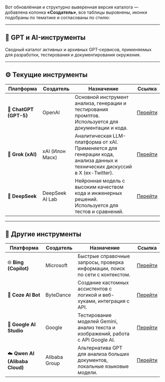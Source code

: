Вот обновлённая и структурно выверенная версия каталога — добавлена колонка **«Создатель»**, все таблицы выровнены,
иконки подобраны по тематике и согласованы по стилю:

---

## 🧠 GPT и AI-инструменты

Сводный каталог активных и архивных GPT-сервисов, применяемых для разработки, тестирования и документирования окружения.

---

## ⚙️ Текущие инструменты

| Платформа              | Создатель       | Назначение                                                                                                                   | Ссылка                                |
|------------------------|-----------------|------------------------------------------------------------------------------------------------------------------------------|---------------------------------------|
| 💬 **ChatGPT (GPT-5)** | OpenAI          | Основной инструмент анализа, генерации и тестирования промптов. Используется для документации и кода.                        | [Перейти](https://chat.openai.com/)   |
| 🚀 **Grok (xAI)**      | xAI (Илон Маск) | Аналитическая LLM-платформа от xAI. Применяется для генерации кода, анализа данных и технических дискуссий в X (ex-Twitter). | [Перейти](https://grok.com/)          |
| 🧠 **DeepSeek**        | DeepSeek AI Lab | Нейронная модель с высоким качеством кода и инженерных решений. Используется для тестов и сравнений.                         | [Перейти](https://chat.deepseek.com/) |

---

## 🧩 Другие инструменты

| Платформа                      | Создатель     | Назначение                                                                        | Ссылка                                  |
|--------------------------------|---------------|-----------------------------------------------------------------------------------|-----------------------------------------|
| 🌐 **Bing (Copilot)**          | Microsoft     | Быстрые справочные запросы, проверка информации, поиск по сети с контекстом.      | [Перейти](https://www.bing.com/chat)    |
| 🤖 **Coze AI Bot**             | ByteDance     | Создание кастомных ассистентов с логикой и веб-хуками, интеграция с API.          | [Перейти](https://www.coze.com/)        |
| 🧪 **Google AI Studio**        | Google        | Тестирование моделей Gemini, анализ текста и изображений, работа с API Google AI. | [Перейти](https://aistudio.google.com/) |
| ☁️ **Qwen AI (Alibaba Cloud)** | Alibaba Group | Альтернатива GPT для анализа больших документов, локальные языковые модели.       | [Перейти](https://chat.qwen.ai/)        |

